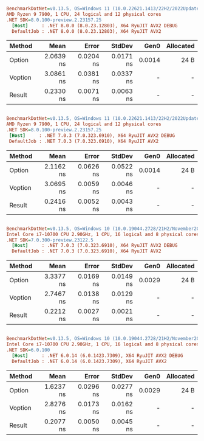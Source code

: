 ﻿``` ini

BenchmarkDotNet=v0.13.5, OS=Windows 11 (10.0.22621.1413/22H2/2022Update/SunValley2)
AMD Ryzen 9 7900, 1 CPU, 24 logical and 12 physical cores
.NET SDK=8.0.100-preview.2.23157.25
  [Host]     : .NET 8.0.0 (8.0.23.12803), X64 RyuJIT AVX2 DEBUG
  DefaultJob : .NET 8.0.0 (8.0.23.12803), X64 RyuJIT AVX2


```
|  Method |      Mean |     Error |    StdDev |   Gen0 | Allocated |
|-------- |----------:|----------:|----------:|-------:|----------:|
|  Option | 2.0639 ns | 0.0204 ns | 0.0171 ns | 0.0014 |      24 B |
| Voption | 3.0861 ns | 0.0381 ns | 0.0337 ns |      - |         - |
|  Result | 0.2330 ns | 0.0071 ns | 0.0063 ns |      - |         - |

 
 ``` ini

BenchmarkDotNet=v0.13.5, OS=Windows 11 (10.0.22621.1413/22H2/2022Update/SunValley2)
AMD Ryzen 9 7900, 1 CPU, 24 logical and 12 physical cores
.NET SDK=8.0.100-preview.2.23157.25
  [Host]     : .NET 7.0.3 (7.0.323.6910), X64 RyuJIT AVX2 DEBUG
  DefaultJob : .NET 7.0.3 (7.0.323.6910), X64 RyuJIT AVX2


```
|  Method |      Mean |     Error |    StdDev |   Gen0 | Allocated |
|-------- |----------:|----------:|----------:|-------:|----------:|
|  Option | 2.1162 ns | 0.0626 ns | 0.0522 ns | 0.0014 |      24 B |
| Voption | 3.0695 ns | 0.0059 ns | 0.0046 ns |      - |         - |
|  Result | 0.2416 ns | 0.0052 ns | 0.0043 ns |      - |         - |

``` ini

BenchmarkDotNet=v0.13.5, OS=Windows 10 (10.0.19044.2728/21H2/November2021Update)
Intel Core i7-10700 CPU 2.90GHz, 1 CPU, 16 logical and 8 physical cores
.NET SDK=7.0.300-preview.23122.5
  [Host]     : .NET 7.0.3 (7.0.323.6910), X64 RyuJIT AVX2 DEBUG
  DefaultJob : .NET 7.0.3 (7.0.323.6910), X64 RyuJIT AVX2


```
|  Method |      Mean |     Error |    StdDev |   Gen0 | Allocated |
|-------- |----------:|----------:|----------:|-------:|----------:|
|  Option | 3.3377 ns | 0.0169 ns | 0.0149 ns | 0.0029 |      24 B |
| Voption | 2.7467 ns | 0.0138 ns | 0.0129 ns |      - |         - |
|  Result | 0.2212 ns | 0.0027 ns | 0.0021 ns |      - |         - |

``` ini

BenchmarkDotNet=v0.13.5, OS=Windows 10 (10.0.19044.2728/21H2/November2021Update)
Intel Core i7-10700 CPU 2.90GHz, 1 CPU, 16 logical and 8 physical cores
.NET SDK=6.0.100
  [Host]     : .NET 6.0.14 (6.0.1423.7309), X64 RyuJIT AVX2 DEBUG
  DefaultJob : .NET 6.0.14 (6.0.1423.7309), X64 RyuJIT AVX2


```
|  Method |      Mean |     Error |    StdDev |   Gen0 | Allocated |
|-------- |----------:|----------:|----------:|-------:|----------:|
|  Option | 1.6237 ns | 0.0296 ns | 0.0277 ns | 0.0029 |      24 B |
| Voption | 2.8276 ns | 0.0173 ns | 0.0162 ns |      - |         - |
|  Result | 0.2077 ns | 0.0050 ns | 0.0045 ns |      - |         - |
